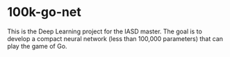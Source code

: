 # 100k-go-net
This is the Deep Learning project for the IASD master. The goal is to develop a compact neural network (less than 100,000 parameters) that can play the game of Go.
